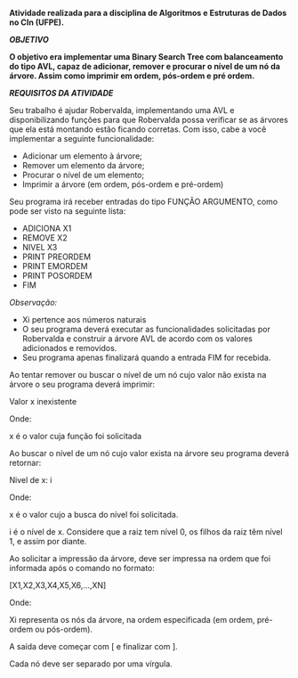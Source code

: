 **Atividade realizada para a disciplina de Algoritmos e Estruturas de Dados no CIn (UFPE).**

***OBJETIVO***

**O objetivo era implementar uma Binary Search Tree com balanceamento do tipo AVL,
capaz de adicionar, remover e procurar o nível de um nó da árvore. Assim como imprimir
em ordem, pós-ordem e pré ordem.**

***REQUISITOS DA ATIVIDADE***

Seu trabalho é ajudar Robervalda, implementando uma AVL e disponibilizando funções para que Robervalda possa verificar se as árvores que ela está montando estão ficando corretas. Com isso, cabe a você implementar a seguinte funcionalidade:

- Adicionar um elemento à árvore;
- Remover um elemento da árvore;
- Procurar o nível de um elemento;
- Imprimir a árvore (em ordem, pós-ordem e pré-ordem)

Seu programa irá receber entradas do tipo FUNÇÃO ARGUMENTO, como pode ser visto na seguinte lista:

- ADICIONA X1
- REMOVE X2
- NIVEL X3
- PRINT PREORDEM
- PRINT EMORDEM
- PRINT POSORDEM
- FIM

*Observação:*

- Xi pertence aos números naturais
- O seu programa deverá executar as funcionalidades solicitadas por Robervalda e construir a árvore AVL de acordo com os valores adicionados e removidos.
- Seu programa apenas finalizará quando a entrada FIM for recebida.


Ao tentar remover ou buscar o nível de um nó cujo valor não exista na árvore o seu programa deverá imprimir:

Valor x inexistente

Onde:


x é o valor cuja função foi solicitada

Ao buscar o nível de um nó cujo valor exista na árvore seu programa deverá retornar:

Nivel de x: i

Onde:


x é o valor cujo a busca do nível foi solicitada.

i é o nível de x. Considere que a raiz tem nível 0, os filhos da raiz têm nível 1, e assim por diante.

Ao solicitar a impressão da árvore, deve ser impressa na ordem que foi informada após o comando no formato:

[X1,X2,X3,X4,X5,X6,...,XN]

Onde:


Xi representa os nós da árvore, na ordem especificada (em ordem, pré-ordem ou pós-ordem).

A saída deve começar com [ e finalizar com ].

Cada nó deve ser separado por uma vírgula.
